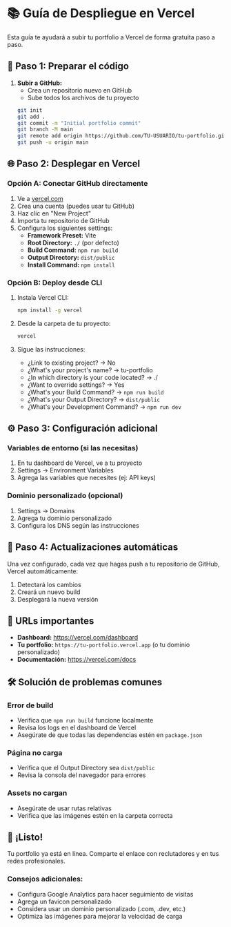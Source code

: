# 📚 Guía de Despliegue en Vercel

Esta guía te ayudará a subir tu portfolio a Vercel de forma gratuita paso a paso.

## 🚀 Paso 1: Preparar el código

1. **Subir a GitHub:**
   - Crea un repositorio nuevo en GitHub
   - Sube todos los archivos de tu proyecto
   ```bash
   git init
   git add .
   git commit -m "Initial portfolio commit"
   git branch -M main
   git remote add origin https://github.com/TU-USUARIO/tu-portfolio.git
   git push -u origin main
   ```

## 🌐 Paso 2: Desplegar en Vercel

### Opción A: Conectar GitHub directamente
1. Ve a [vercel.com](https://vercel.com)
2. Crea una cuenta (puedes usar tu GitHub)
3. Haz clic en "New Project"
4. Importa tu repositorio de GitHub
5. Configura los siguientes settings:
   - **Framework Preset:** Vite
   - **Root Directory:** `./` (por defecto)
   - **Build Command:** `npm run build`
   - **Output Directory:** `dist/public`
   - **Install Command:** `npm install`

### Opción B: Deploy desde CLI
1. Instala Vercel CLI:
   ```bash
   npm install -g vercel
   ```

2. Desde la carpeta de tu proyecto:
   ```bash
   vercel
   ```

3. Sigue las instrucciones:
   - ¿Link to existing project? → No
   - ¿What's your project's name? → tu-portfolio
   - ¿In which directory is your code located? → ./
   - ¿Want to override settings? → Yes
   - ¿What's your Build Command? → `npm run build`
   - ¿What's your Output Directory? → `dist/public`
   - ¿What's your Development Command? → `npm run dev`

## ⚙️ Paso 3: Configuración adicional

### Variables de entorno (si las necesitas)
1. En tu dashboard de Vercel, ve a tu proyecto
2. Settings → Environment Variables
3. Agrega las variables que necesites (ej: API keys)

### Dominio personalizado (opcional)
1. Settings → Domains
2. Agrega tu dominio personalizado
3. Configura los DNS según las instrucciones

## 🔄 Paso 4: Actualizaciones automáticas

Una vez configurado, cada vez que hagas push a tu repositorio de GitHub, Vercel automáticamente:
1. Detectará los cambios
2. Creará un nuevo build
3. Desplegará la nueva versión

## 📱 URLs importantes

- **Dashboard:** https://vercel.com/dashboard
- **Tu portfolio:** `https://tu-portfolio.vercel.app` (o tu dominio personalizado)
- **Documentación:** https://vercel.com/docs

## 🛠️ Solución de problemas comunes

### Error de build
- Verifica que `npm run build` funcione localmente
- Revisa los logs en el dashboard de Vercel
- Asegúrate de que todas las dependencias estén en `package.json`

### Página no carga
- Verifica que el Output Directory sea `dist/public`
- Revisa la consola del navegador para errores

### Assets no cargan
- Asegúrate de usar rutas relativas
- Verifica que las imágenes estén en la carpeta correcta

## 🎉 ¡Listo!

Tu portfolio ya está en línea. Comparte el enlace con reclutadores y en tus redes profesionales.

### Consejos adicionales:
- Configura Google Analytics para hacer seguimiento de visitas
- Agrega un favicon personalizado
- Considera usar un dominio personalizado (.com, .dev, etc.)
- Optimiza las imágenes para mejorar la velocidad de carga

